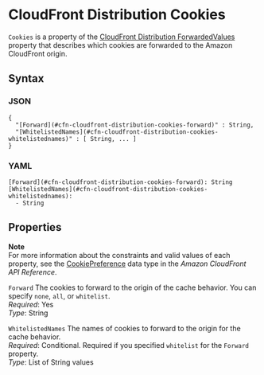 # CloudFront Distribution Cookies<a name="aws-properties-cloudfront-distribution-cookies"></a>

`Cookies` is a property of the [CloudFront Distribution ForwardedValues](aws-properties-cloudfront-distribution-forwardedvalues.md) property that describes which cookies are forwarded to the Amazon CloudFront origin\.

## Syntax<a name="w4ab1c21c10c54c14c24b5"></a>

### JSON<a name="aws-properties-cloudfront-distribution-cookies-syntax.json"></a>

```
{
  "[Forward](#cfn-cloudfront-distribution-cookies-forward)" : String,
  "[WhitelistedNames](#cfn-cloudfront-distribution-cookies-whitelistednames)" : [ String, ... ]
}
```

### YAML<a name="aws-properties-cloudfront-distribution-cookies-syntax.yaml"></a>

```
[Forward](#cfn-cloudfront-distribution-cookies-forward): String
[WhitelistedNames](#cfn-cloudfront-distribution-cookies-whitelistednames):
  - String
```

## Properties<a name="w4ab1c21c10c54c14c24b7"></a>

**Note**  
For more information about the constraints and valid values of each property, see the [CookiePreference](https://docs.aws.amazon.com/cloudfront/latest/APIReference/API_CookiePreference.html) data type in the *Amazon CloudFront API Reference*\.

`Forward`  <a name="cfn-cloudfront-distribution-cookies-forward"></a>
The cookies to forward to the origin of the cache behavior\. You can specify `none`, `all`, or `whitelist`\.  
*Required*: Yes  
*Type*: String

`WhitelistedNames`  <a name="cfn-cloudfront-distribution-cookies-whitelistednames"></a>
The names of cookies to forward to the origin for the cache behavior\.  
*Required*: Conditional\. Required if you specified `whitelist` for the `Forward` property\.  
*Type*: List of String values